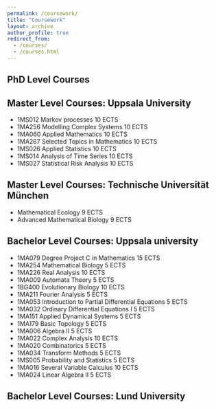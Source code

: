 ```yaml
---
permalink: /coursework/
title: "Coursework"
layout: archive
author_profile: true
redirect_from: 
  - /courses/
  - /courses.html
---
```


## PhD Level Courses


## Master Level Courses: Uppsala University 
- 1MS012 Markov processes 10 ECTS
- 1MA256 Modelling Complex Systems 10 ECTS
- 1MA060 Applied Mathematics 10 ECTS
- 1MA267 Selected Topics in Mathematics 10 ECTS
- 1MS026 Applied Statistics 10 ECTS
- 1MS014 Analysis of Time Series 10 ECTS
- 1MS027 Statistical Risk Analysis 10 ECTS

## Master Level Courses: Technische Universität München
- Mathematical Ecology 9 ECTS
- Advanced Mathematical Biology 9 ECTS

## Bachelor Level Courses: Uppsala university 
- 1MA079 Degree Project C in Mathematics 15 ECTS
- 1MA254 Mathematical Biology 5 ECTS
- 1MA226 Real Analysis 10 ECTS  
- 1MA009 Automata Theory 5 ECTS
- 1BG400 Evolutionary Biology 10 ECTS
- 1MA211 Fourier Analysis 5 ECTS
- 1MA053 Introduction to Partial Differential Equations 5 ECTS
- 1MA032 Ordinary Differential Equations I 5 ECTS
- 1MA151 Applied Dynamical Systems 5 ECTS
- 1MA179 Basic Topology 5 ECTS
- 1MA006 Algebra II 5 ECTS
- 1MA022 Complex Analysis 10 ECTS
- 1MA020 Combinatorics 5 ECTS
- 1MA034 Transform Methods 5 ECTS
- 1MS005 Probability and Statistics 5 ECTS
- 1MA016 Several Variable Calculus 10 ECTS
- 1MA024 Linear Algebra II 5 ECTS


## Bachelor Level Courses: Lund University

## 


